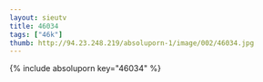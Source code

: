 ```yaml
--- 
layout: sieutv
title: 46034
tags: ["46k"]
thumb: http://94.23.248.219/absoluporn-1/image/002/46034.jpg
---
```

{% include absoluporn key="46034" %} 
